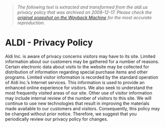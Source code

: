 > *The following text is extracted and transformed from the aldi.us privacy policy that was archived on 2008-12-17. Please check the [original snapshot on the Wayback Machine](https://web.archive.org/web/20081217084149id_/http%3A//aldi.us/us/html/privacy_policy_ENU_HTML.htm) for the most accurate reproduction.*

# ALDI - Privacy Policy

Aldi Inc. is aware of privacy concerns visitors may have to its site. Limited information about our customers may be gathered for a number of reasons. Certain electronic data about visits to the website may be collected for distribution of information regarding special purchase items and other programs. Limited visitor information is recorded by the standard operation of Aldi Inc.’s Internet services. This information is used to provide an enhanced online experience for visitors. We also seek to understand the most frequently visited areas of our site. Other use of visitor information may include internal review of the number of visitors to this site. We will continue to use new technologies that result in improving the materials made available to our customers and visitors. Consequently, this policy may be changed without prior notice. Therefore, we suggest that you periodically review our privacy policy for changes. 
